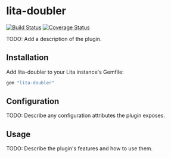 # lita-doubler

[![Build Status](https://travis-ci.org/moji111/lita-doubler.png?branch=master)](https://travis-ci.org/moji111/lita-doubler)
[![Coverage Status](https://coveralls.io/repos/moji111/lita-doubler/badge.png)](https://coveralls.io/r/moji111/lita-doubler)

TODO: Add a description of the plugin.

## Installation

Add lita-doubler to your Lita instance's Gemfile:

``` ruby
gem "lita-doubler"
```

## Configuration

TODO: Describe any configuration attributes the plugin exposes.

## Usage

TODO: Describe the plugin's features and how to use them.
